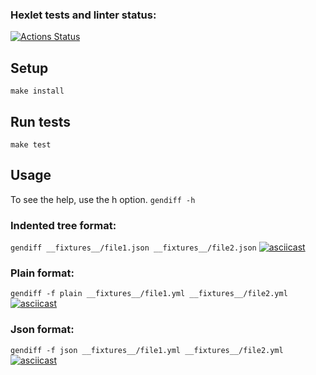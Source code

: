 ### Hexlet tests and linter status:
[![Actions Status](https://github.com/AmiAxe/frontend-project-46/workflows/hexlet-check/badge.svg)](https://github.com/AmiAxe/frontend-project-46/actions)

## Setup
``make install``

## Run tests
``make test``

## Usage
To see the help, use the h option.
``gendiff -h``

### Indented tree format:
``gendiff __fixtures__/file1.json __fixtures__/file2.json``
[![asciicast](https://asciinema.org/a/zT3WdGtXuUR2whV3lhz190TKM.svg)](https://asciinema.org/a/zT3WdGtXuUR2whV3lhz190TKM)

### Plain format:
``gendiff -f plain __fixtures__/file1.yml __fixtures__/file2.yml``
[![asciicast](https://asciinema.org/a/SdEenwBihmkXLHhDbnoFr1yVH.svg)](https://asciinema.org/a/SdEenwBihmkXLHhDbnoFr1yVH)

### Json format:
``gendiff -f json __fixtures__/file1.yml __fixtures__/file2.yml``
[![asciicast](https://asciinema.org/a/EyWwgrtIAYTDsMLCUSxTSzmGA.svg)](https://asciinema.org/a/EyWwgrtIAYTDsMLCUSxTSzmGA)
